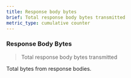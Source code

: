 ```yaml
---
title: Response body bytes
brief: Total response body bytes transmitted
metric_type: cumulative counter
---
```

### Response Body Bytes

> Total response body bytes transmitted

Total bytes from response bodies.

